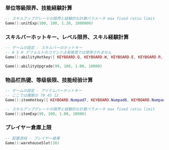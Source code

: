 ### 単位等級限界、技能経験計算

```lua
-- スキルアップグレードの限界と経験的な計算パラメータ max fixed ratio limit
Game():unitExp(100, 100, 1.20, 1000000)
```

### スキルバーホットキー、レベル限界、スキル経験計算

```lua
-- ゲームの設定 - スキルバーのホットキー
-- A S H デフォルトのコマンド占有推奨では使用されません
Game():abilityHotkey({ KEYBOARD.Q, KEYBOARD.W, KEYBOARD.E, KEYBOARD.R, KEYBOARD.D, KEYBOARD.F, KEYBOARD.C, KEYBOARD.V })

Game():abilityUpgrade(99, 100, 1.00, 10000)
```

### 物品栏热键、等级极限、技能经验计算

```lua
-- ゲームの設定 - アイテムバーホットキー
-- ここでは魔獣の 78 45 12
Game():itemHotkey({ KEYBOARD.Numpad7, KEYBOARD.Numpad8, KEYBOARD.Numpad4, KEYBOARD.Numpad5, KEYBOARD.Numpad1, KEYBOARD.Numpad2 })

-- スキルアップグレードの限界と経験的な計算パラメータ max fixed ratio limit
Game():itemExp(99, 100, 1.00, 10000)
```

### プレイヤー倉庫上限

```lua
-- 配置游戏 - プレイヤー倉庫
Game():warehouseSlot(18)
```
